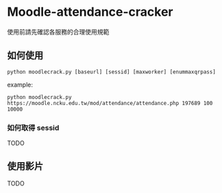 # Moodle-attendance-cracker
使用前請先確認各服務的合理使用規範
## 如何使用
```
python moodlecrack.py [baseurl] [sessid] [maxworker] [enummaxqrpass]
```
example:
```
python moodlecrack.py https://moodle.ncku.edu.tw/mod/attendance/attendance.php 197689 100 10000
```

### 如何取得 sessid

TODO

## 使用影片

TODO


